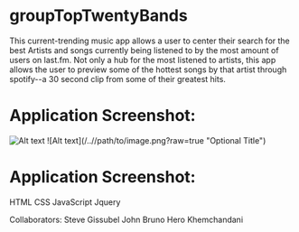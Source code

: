# groupTopTwentyBands

This current-trending music app allows a user to center their search for the best Artists and songs currently being listened to by the most amount of users on last.fm.  Not only a hub for the most listened to artists, this app allows the user to preview some of the hottest songs by that artist through spotify--a 30 second clip from some of their greatest hits. 

# Application Screenshot:

![Alt text](/../https://github.com/SGissubel/groupTopTwentyBands/musicality.png?raw=true "Musicality")
![Alt text](/../<branch name>/path/to/image.png?raw=true "Optional Title")

# Application Screenshot:

HTML
CSS
JavaScript
Jquery


Collaborators:
Steve Gissubel
John Bruno
Hero Khemchandani
 
